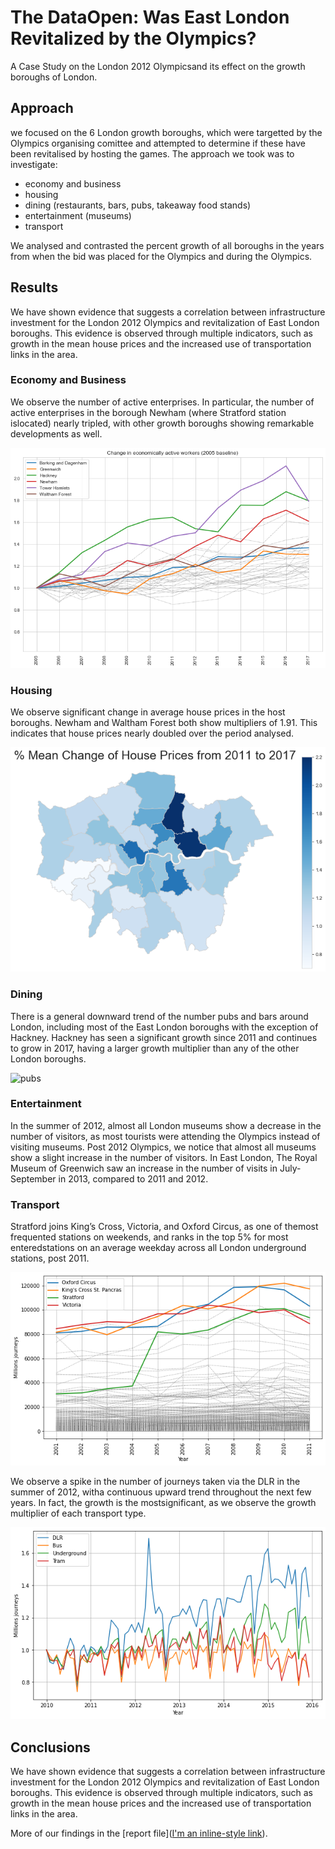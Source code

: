 # The DataOpen: Was East London Revitalized by the Olympics?
A Case Study on the London 2012 Olympicsand its effect on the growth boroughs of London.

## Approach 
we focused on the 6 London growth boroughs, which were targetted by the Olympics organising comittee and attempted to determine if these have been revitalised by hosting the games. The approach we took was to investigate: 
* economy and business
* housing
* dining (restaurants, bars, pubs, takeaway food stands) 
* entertainment (museums) 
* transport

We analysed and contrasted the percent growth of all boroughs in the years from when the bid was placed for the Olympics and during the Olympics.

## Results 
We have shown evidence that suggests a correlation between infrastructure investment for the London 2012 Olympics and revitalization of East London boroughs. This evidence is observed through multiple indicators, such as growth in the mean house prices and the increased use of transportation links in the area.

### Economy and Business
We observe the number of active enterprises. In particular,  the number of active enterprises in the borough Newham (where Stratford station islocated) nearly tripled, with other growth boroughs showing remarkable developments as well.


![econ](https://github.com/avaspataru/datathon/blob/master/plots/london_econ_f.png)

### Housing 
We observe significant change in average house prices in the host boroughs. Newham and Waltham Forest both show multipliers of 1.91. This indicates that house prices nearly doubled over the period analysed.


![house](https://github.com/avaspataru/datathon/blob/master/plots/house_growth_2011.png)

### Dining
There is a general downward trend of the number pubs and bars around London, including most of the East London boroughs with the exception of Hackney. Hackney has seen a significant growth since 2011 and continues to grow in 2017, having a larger growth multiplier than any of the other London boroughs.


![pubs](https://github.com/avaspataru/datathon/blob/master/plots/pubs_units_multiplier_2011.png)

### Entertainment
In the summer of 2012, almost all London museums show a decrease in the number of visitors, as most tourists were attending the Olympics instead of visiting museums. Post 2012 Olympics, we notice that almost all museums show a slight increase in the number of visitors. In East London, The Royal Museum of Greenwich saw an increase in the number of visits in July-September in 2013, compared to 2011 and 2012.

### Transport 
Stratford joins King’s Cross, Victoria, and Oxford Circus, as one of themost frequented stations on weekends, and ranks in the top 5% for most enteredstations on an average weekday across all London underground stations, post 2011. 


![stratford](https://github.com/avaspataru/datathon/blob/master/plots/underground_units_all_saturday.png)

We observe a spike in the number of journeys taken via the DLR in the summer of 2012, witha continuous upward trend throughout the next few years.  In fact, the growth is the mostsignificant, as we observe the growth multiplier of each transport type.


![dlr](https://github.com/avaspataru/datathon/blob/master/plots/dlr_bus_ug_tram_across_the_years.png)


## Conclusions
We have shown evidence that suggests a correlation between infrastructure investment for the  London  2012  Olympics  and  revitalization  of  East  London  boroughs.   This  evidence  is observed through multiple indicators, such as growth in the mean house prices and the increased use of transportation links in the area.

More of our findings in the [report file]([I'm an inline-style link](https://www.google.com)).


